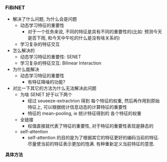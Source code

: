 ### FiBiNET

* 解决了什么问题, 为什么会是问题
  * 动态学习特征的重要性
    * 对于一个任务来说, 不同的特征是具有不同的重要性的(比如: 预测今天是否下雨, 和今天中午吃的什么是没有啥关系的)
  * 学习复杂的特征交互
* 怎么解决的
  * 动态学习特征的重要性: SENET
  * 学习复杂的特征交互: Bilinear Interaction
* 为什么能解决
  * 动态学习特征的重要性
    * 有特征降噪的功能?
* 对比一下其它的方法为什么无法解决此问题
  * 为啥 SENET 好于以下两个
    * 经过 seueeze-extractrion 得到 每个特征的权重, 然后再作用到原始特征上, 可以根据统计信息动态的计算特征的重要性
    * 特征的 mean-pooling, ie 统计特征得到的 各个特征的权重
  * 全链接
    * 权值直接就代表了特征的重要性, 对于特征的重要性表现是静态的
  * self-attention 
    * self-attention 的目的是为了根据其它的特征更好的编码当前的特征. 尽量使当前的特征表示更加的饱满. 有种重新定义当前特征的意思.

**具体方法**
